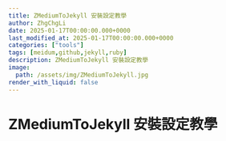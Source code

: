 ```yaml
---
title: ZMediumToJekyll 安裝設定教學
author: ZhgChgLi
date: 2025-01-17T00:00:00.000+0000
last_modified_at: 2025-01-17T00:00:00.000+0000
categories: ["tools"]
tags: [meidum,github,jekyll,ruby]
description: ZMediumToJekyll 安裝設定教學
image:
  path: /assets/img/ZMediumToJekyll.jpg
render_with_liquid: false
---
```


# ZMediumToJekyll 安裝設定教學